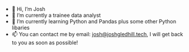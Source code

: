 - 👋 Hi, I’m Josh
- 👀 I’m currently a trainee data analyst 
- 🌱 I’m currently learning Python and Pandas plus some other Python libaries
- 📫 You can contact me by email: josh@joshgledhill.tech, I will get back to you as soon as possible! 

<!---
joshgledhill/joshgledhill is a ✨ special ✨ repository because its `README.md` (this file) appears on your GitHub profile.
You can click the Preview link to take a look at your changes.
--->
